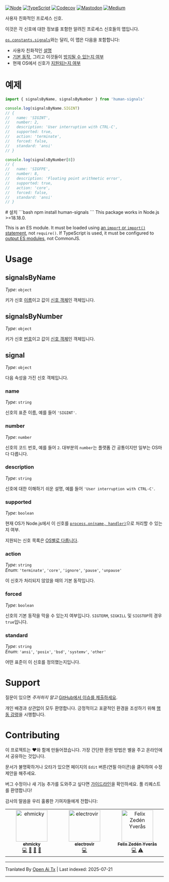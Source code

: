 <translate-content>[![Node](https://img.shields.io/badge/-Node.js-808080?logo=node.js&colorA=404040&logoColor=66cc33)](https://www.npmjs.com/package/human-signals)
[![TypeScript](https://img.shields.io/badge/-Typed-808080?logo=typescript&colorA=404040&logoColor=0096ff)](/src/main.d.ts)
[![Codecov](https://img.shields.io/badge/-Tested%20100%25-808080?logo=codecov&colorA=404040)](https://codecov.io/gh/ehmicky/human-signals)
[![Mastodon](https://img.shields.io/badge/-Mastodon-808080.svg?logo=mastodon&colorA=404040&logoColor=9590F9)](https://fosstodon.org/@ehmicky)
[![Medium](https://img.shields.io/badge/-Medium-808080.svg?logo=medium&colorA=404040)](https://medium.com/@ehmicky)

사용자 친화적인 프로세스 신호.

이것은 각 신호에 대한 정보를 포함한 알려진 프로세스 신호들의 맵입니다.

[`os.constants.signals`](https://nodejs.org/api/os.html#os_signal_constants)와는 달리,
이 맵은 다음을 포함합니다:

- 사용자 친화적인 [설명](#description)
- [기본 동작](#action), 그리고 이것들이 [방지될 수 있는지 여부](#forced)
- 현재 OS에서 신호가 [지원되는지 여부](#supported)

# 예제


```js
import { signalsByName, signalsByNumber } from 'human-signals'

console.log(signalsByName.SIGINT)
// {
//   name: 'SIGINT',
//   number: 2,
//   description: 'User interruption with CTRL-C',
//   supported: true,
//   action: 'terminate',
//   forced: false,
//   standard: 'ansi'
// }

console.log(signalsByNumber[8])
// {
//   name: 'SIGFPE',
//   number: 8,
//   description: 'Floating point arithmetic error',
//   supported: true,
//   action: 'core',
//   forced: false,
//   standard: 'ansi'
// }
```
<translate-content>
# 설치
</translate-content>
```bash
npm install human-signals
```
This package works in Node.js >=18.18.0.

This is an ES module. It must be loaded using
[an `import` or `import()` statement](https://gist.github.com/sindresorhus/a39789f98801d908bbc7ff3ecc99d99c),
not `require()`. If TypeScript is used, it must be configured to
[output ES modules](https://www.typescriptlang.org/docs/handbook/esm-node.html),
not CommonJS.

# Usage

## signalsByName

_Type_: `object`

키가 신호 [이름](#name)이고 값이
[신호 객체](#signal)인 객체입니다.

## signalsByNumber

_Type_: `object`

키가 신호 [번호](#number)이고 값이
[신호 객체](#signal)인 객체입니다.

## signal

_Type_: `object`

다음 속성을 가진 신호 객체입니다.

### name

_Type_: `string`

신호의 표준 이름, 예를 들어 `'SIGINT'`.

### number

_Type_: `number`

신호의 코드 번호, 예를 들어 `2`. 대부분의 `number`는
플랫폼 간 공통이지만 일부는 OS마다 다릅니다.

### description

_Type_: `string`

신호에 대한 이해하기 쉬운 설명, 예를 들어
`'User interruption with CTRL-C'`.

### supported

_Type_: `boolean`

현재 OS가 Node.js에서 이 신호를
[`process.on(name, handler)`](https://nodejs.org/api/process.html#process_signal_events)으로 처리할 수 있는지 여부.

지원되는 신호 목록은
[OS별로 다릅니다](https://github.com/ehmicky/cross-platform-node-guide/blob/main/docs/6_networking_ipc/signals.md#cross-platform-signals).

### action

_Type_: `string`\
_Enum_: `'terminate'`, `'core'`, `'ignore'`, `'pause'`, `'unpause'`

이 신호가 처리되지 않았을 때의 기본 동작입니다.

### forced

_Type_: `boolean`

신호의 기본 동작을 막을 수 있는지 여부입니다. `SIGTERM`, `SIGKILL` 및 `SIGSTOP`의 경우 `true`입니다.

### standard

_Type_: `string`\
_Enum_: `'ansi'`, `'posix'`, `'bsd'`, `'systemv'`, `'other'`

어떤 표준이 이 신호를 정의했는지입니다.

# Support

질문이 있으면 _주저하지 말고_ [GitHub에서 이슈를 제출하세요](../../issues).

개인 배경과 상관없이 모두 환영합니다. 긍정적이고
포괄적인 환경을 조성하기 위해
[행동 강령](https://raw.githubusercontent.com/ehmicky/human-signals/main/CODE_OF_CONDUCT.md)을 시행합니다.

# Contributing

이 프로젝트는 ❤️와 함께 만들어졌습니다. 가장 간단한 환원 방법은 별을 주고
온라인에서 공유하는 것입니다.

문서가 불명확하거나 오타가 있으면 페이지의 `Edit`
버튼(연필 아이콘)을 클릭하여 수정 제안을 해주세요.

버그 수정이나 새 기능 추가를 도와주고 싶다면
[가이드라인](https://raw.githubusercontent.com/ehmicky/human-signals/main/CONTRIBUTING.md)을 확인하세요. 풀 리퀘스트를 환영합니다!


감사의 말씀을 우리 훌륭한 기여자들에게 전합니다:

<!-- ALL-CONTRIBUTORS-LIST:START -->
<!-- prettier-ignore-start -->
<!-- markdownlint-disable -->
<table>
  <tbody>
    <tr>
      <td align="center" valign="top" width="14.28%"><a href="https://fosstodon.org/@ehmicky"><img src="https://avatars2.githubusercontent.com/u/8136211?v=4?s=100" width="100px;" alt="ehmicky"/><br /><sub><b>ehmicky</b></sub></a><br /><a href="https://github.com/ehmicky/human-signals/commits?author=ehmicky" title="Code">💻</a> <a href="#design-ehmicky" title="Design">🎨</a> <a href="#ideas-ehmicky" title="Ideas, Planning, & Feedback">🤔</a> <a href="https://github.com/ehmicky/human-signals/commits?author=ehmicky" title="Documentation">📖</a></td>
      <td align="center" valign="top" width="14.28%"><a href="http://www.electrovir.com"><img src="https://avatars0.githubusercontent.com/u/1205860?v=4?s=100" width="100px;" alt="electrovir"/><br /><sub><b>electrovir</b></sub></a><br /><a href="https://github.com/ehmicky/human-signals/commits?author=electrovir" title="Code">💻</a></td>
      <td align="center" valign="top" width="14.28%"><a href="https://fzy.se"><img src="https://avatars.githubusercontent.com/u/2656517?v=4?s=100" width="100px;" alt="Felix Zedén Yverås"/><br /><sub><b>Felix Zedén Yverås</b></sub></a><br /><a href="https://github.com/ehmicky/human-signals/commits?author=FelixZY" title="Code">💻</a> <a href="https://github.com/ehmicky/human-signals/commits?author=FelixZY" title="Tests">⚠️</a></td>
    </tr>
  </tbody>
</table>

<!-- markdownlint-restore -->
<!-- prettier-ignore-end -->

<!-- ALL-CONTRIBUTORS-LIST:END -->



---

Tranlated By [Open Ai Tx](https://github.com/OpenAiTx/OpenAiTx) | Last indexed: 2025-07-21

---